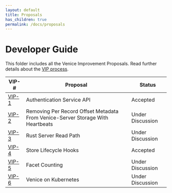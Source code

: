 ```yaml
---
layout: default
title: Proposals
has_children: true
permalink: /docs/proposals
---
```


# Developer Guide

This folder includes all the Venice Improvement Proposals. Read further details about the [VIP process](../dev_guide/how_to/design_doc.md). 

| VIP-#               | Proposal                                                                       | Status           |
|---------------------|--------------------------------------------------------------------------------|------------------|
| [VIP-1](./vip-1.md) | Authentication Service API                                                     | Accepted         |
| [VIP-2](./vip-2.md) | Removing Per Record Offset Metadata From Venice-Server Storage With Heartbeats | Under Discussion |
| [VIP-3](./vip-3.md) | Rust Server Read Path                                                          | Under Discussion |
| [VIP-4](./vip-4.md) | Store Lifecycle Hooks                                                          | Accepted         |
| [VIP-5](./vip-5.md) | Facet Counting                                                                 | Under Discussion |
| [VIP-6](./vip-6.md) | Venice on Kubernetes                                                           | Under Discussion |